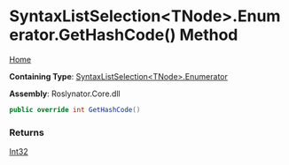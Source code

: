 # SyntaxListSelection\<TNode>\.Enumerator\.GetHashCode\(\) Method

[Home](../../../../README.md)

**Containing Type**: [SyntaxListSelection\<TNode>.Enumerator](../README.md)

**Assembly**: Roslynator\.Core\.dll

```csharp
public override int GetHashCode()
```

### Returns

[Int32](https://docs.microsoft.com/en-us/dotnet/api/system.int32)

